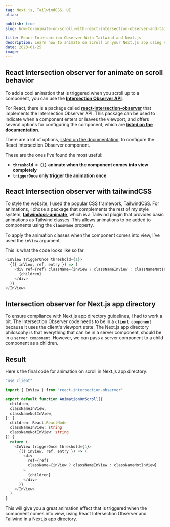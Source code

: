 ```yaml
---
tag: Next.js, TailwindCSS, UI
alias:

publish: true
slug: how-to-animate-on-scroll-with-react-intersection-observer-and-tailwind-in-a-nextjs-app

title: React Intersection Observer With Tailwind and Next.js
description: Learn how to animate on scroll in your Next.js app using React Intersection Observer and Tailwind CSS. Follow our step-by-step guide with code examples.
date: 2023-01-25
image:
---
```


## React Intersection observer for animate on scroll behavior

To add a cool animation that is triggered when you scroll up to a component, you can use the [**Intersection Observer API**](https://developer.mozilla.org/en-US/docs/Web/API/Intersection_Observer_API).

For React, there is a package called [**react-intersection-observer**](https://github.com/thebuilder/react-intersection-observer) that implements the Intersection Observer API. This package can be used to indicate when a component enters or leaves the viewport, and offers several options for configuring the component, which are [**listed on the documentation**](https://www.npmjs.com/package/react-intersection-observer).

There are a lot of options, [listed on the documentation](https://www.npmjs.com/package/react-intersection-observer), to configure the React Intersection Observer component.

These are the ones I’ve found the most useful:

- **`threshold = {1}`** **animate when the component comes into view completely**
- **`triggerOnce`** **only trigger the animation once**

## React Intersection observer with tailwindCSS

To style the website, I used the popular CSS framework, TailwindCSS. For animations, I chose a package that complements the rest of my style system, [**tailwindcss-animate**](https://github.com/jamiebuilds/tailwindcss-animate), which is a Tailwind plugin that provides basic animations as Tailwind classes. This allows animations to be added to components using the **`className`** property.

To apply the animation classes when the component comes into view, I’ve used the `inView` argument.

This is what the code looks like so far

```typescript
<InView triggerOnce threshold={1}>
  {({ inView, ref, entry }) => (
    <div ref={ref} className={inView ? classNameInView : classNameNotInView}>
      {children}
    </div>
  )}
</InView>
```

## Intersection observer for Next.js app directory

To ensure compliance with Next.js app directory guidelines, I had to work a bit. The Intersection Observer code needs to be in a **`client component`** because it uses the client's viewport state. The Next.js app directory philosophy is that everything that can be in a server component, should be in a `server component`. However, we can pass a server component to a child component as a children.

## Result

Here's the final code for animation on scroll in Next.js app directory:

```typescript
"use client"

import { InView } from "react-intersection-observer"

export default function AnimationOnScroll({
  children,
  classNameInView,
  classNameNotInView,
}: {
  children: React.ReactNode
  classNameInView: string
  classNameNotInView: string
}) {
  return (
    <InView triggerOnce threshold={1}>
      {({ inView, ref, entry }) => (
        <div
          ref={ref}
          className={inView ? classNameInView : classNameNotInView}
        >
          {children}
        </div>
      )}
    </InView>
  )
}
```

This will give you a great animation effect that is triggered when the component comes into view, using React Intersection Observer and Tailwind in a Next.js app directory.
